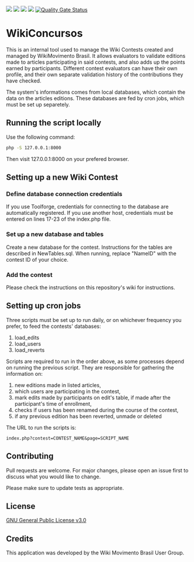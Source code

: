 <img src="https://img.shields.io/github/issues/WikiMovimentoBrasil/wikiconcursos?style=flat"/> <img src="https://img.shields.io/github/license/WikiMovimentoBrasil/wikiconcursos?style=flat"/> <img src="https://img.shields.io/github/languages/top/WikiMovimentoBrasil/wikiconcursos?style=flat"/> <img 
src="https://img.shields.io/github/last-commit/WikiMovimentoBrasil/wikiconcursos?style=flat"/> [![Quality Gate Status](https://sonarcloud.io/api/project_badges/measure?project=wikimovimentobrasil_wikiconcursos&metric=alert_status)](https://sonarcloud.io/summary/new_code?id=wikimovimentobrasil_wikiconcursos)
# WikiConcursos

This is an internal tool used to manage the Wiki Contests created and managed by WikiMovimento Brasil. It allows evaluators to validate editions made to articles participating in said contests, and also adds up the points earned by participants. Different contest evaluators can have their own profile, and their own separate validation history of the contributions they have checked.

The system's informations comes from local databases, which contain the data on the articles editions. These databases are fed by cron jobs, which must be set up separetely.


## Running the script locally
Use the following command:
```bash
php -S 127.0.0.1:8000
```

Then visit 127.0.0.1:8000 on your prefered browser.

## Setting up a new Wiki Contest

### Define database connection credentials
If you use Toolforge, credentials for connecting to the database are automatically registered. If you use another host, credentials must be entered on lines 17-23 of the index.php file.

### Set up a new database and tables
Create a new database for the contest. Instructions for the tables are described in NewTables.sql. When running, replace "NameID" with the contest ID of your choice.

### Add the contest
Please check the instructions on this repository's wiki for instructions.

## Setting up cron jobs
Three scripts must be set up to run daily, or on whichever frequency you prefer, to feed the contests' databases:
1. load_edits
2. load_users
3. load_reverts

Scripts are required to run in the order above, as some processes depend on running the previous script. They are responsible for gathering the information on:
1. new editions made in listed articles,
2. which users are participating in the contest,
3. mark edits made by participants on edit's table, if made after the participant's time of enrollment,
4. checks if users has been renamed during the course of the contest,
6. if any previous edition has been reverted, unmade or deleted

The URL to run the scripts is:
```
index.php?contest=CONTEST_NAME&page=SCRIPT_NAME
```

## Contributing
Pull requests are welcome. For major changes, please open an issue first to discuss what you would like to change.

Please make sure to update tests as appropriate.

## License
[GNU General Public License v3.0](https://github.com/WikiMovimentoBrasil/wikimotivos/blob/master/LICENSE)

## Credits
This application was developed by the Wiki Movimento Brasil User Group.
